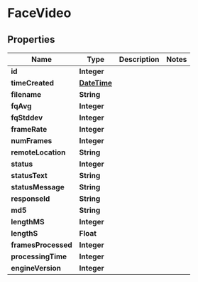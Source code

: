 
# FaceVideo

## Properties
Name | Type | Description | Notes
------------ | ------------- | ------------- | -------------
**id** | **Integer** |  | 
**timeCreated** | [**DateTime**](DateTime.md) |  | 
**filename** | **String** |  | 
**fqAvg** | **Integer** |  | 
**fqStddev** | **Integer** |  | 
**frameRate** | **Integer** |  | 
**numFrames** | **Integer** |  | 
**remoteLocation** | **String** |  | 
**status** | **Integer** |  | 
**statusText** | **String** |  | 
**statusMessage** | **String** |  | 
**responseId** | **String** |  | 
**md5** | **String** |  | 
**lengthMS** | **Integer** |  | 
**lengthS** | **Float** |  | 
**framesProcessed** | **Integer** |  | 
**processingTime** | **Integer** |  | 
**engineVersion** | **Integer** |  | 



